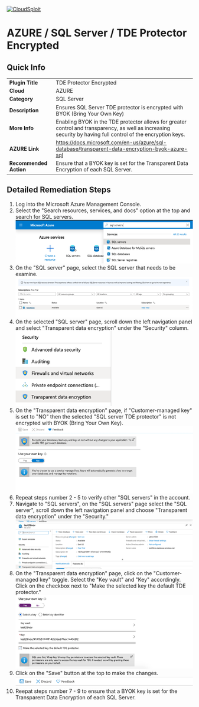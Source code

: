 [![CloudSploit](https://cloudsploit.com/img/logo-new-big-text-100.png "CloudSploit")](https://cloudsploit.com)

# AZURE / SQL Server / TDE Protector Encrypted

## Quick Info

| | |
|-|-|
| **Plugin Title** | TDE Protector Encrypted |
| **Cloud** | AZURE |
| **Category** | SQL Server |
| **Description** | Ensures SQL Server TDE protector is encrypted with BYOK (Bring Your Own Key) |
| **More Info** | Enabling BYOK in the TDE protector allows for greater control and transparency, as well as increasing security by having full control of the encryption keys. |
| **AZURE Link** | https://docs.microsoft.com/en-us/azure/sql-database/transparent-data-encryption-byok-azure-sql |
| **Recommended Action** | Ensure that a BYOK key is set for the Transparent Data Encryption of each SQL Server. |

## Detailed Remediation Steps

1. Log into the Microsoft Azure Management Console.
2. Select the "Search resources, services, and docs" option at the top and search for SQL servers. </br> <img src="/resources/azure/sqlserver/tde-protector-encrypted/step2.png"/>
3. On the "SQL server" page, select the SQL server that needs to be examine. </br> <img src="/resources/azure/sqlserver/tde-protector-encrypted/step3.png"/>
4. On the selected "SQL server" page, scroll down the left navigation panel and select "Transparent data encryption" under the "Security" column.</br> <img src="/resources/azure/sqlserver/tde-protector-encrypted/step4.png"/>
5. On the "Transparent data encryption" page, if "Customer-managed key" is set to "NO" then the selected "SQL server TDE protector" is not encrypted with BYOK (Bring Your Own Key).</br> <img src="/resources/azure/sqlserver/tde-protector-encrypted/step5.png"/>
6. Repeat steps number 2 - 5 to verify other "SQL servers" in the account.</br>
7. Navigate to "SQL servers", on the "SQL servers" page select the "SQL server", scroll down the left navigation panel and choose "Transparent data encryption" under the "Security."</br> <img src="/resources/azure/sqlserver/tde-protector-encrypted/step7.png"/>
8. On the "Transparent data encryption" page, click on the "Customer-managed key" toggle. Select the "Key vault" and "Key" accordingly. Click on the checkbox next to "Make the selected key the default TDE protector."</br> <img src="/resources/azure/sqlserver/tde-protector-encrypted/step8.png"/>
9. Click on the "Save" button at the top to make the changes.</br> <img src="/resources/azure/sqlserver/tde-protector-encrypted/step9.png"/>
10. Reepat steps number 7 - 9 to ensure that a BYOK key is set for the Transparent Data Encryption of each SQL Server.</br>
